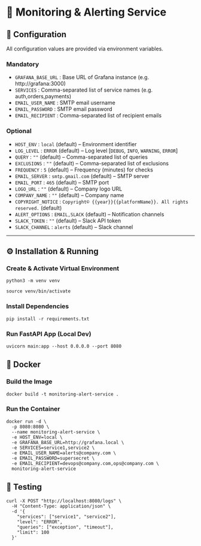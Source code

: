 # 🚀 Monitoring & Alerting Service

## 🔧 Configuration

All configuration values are provided via environment variables.

### Mandatory

- `GRAFANA_BASE_URL` : Base URL of Grafana instance (e.g. http://grafana:3000)
- `SERVICES` : Comma-separated list of service names (e.g. auth,orders,payments)
- `EMAIL_USER_NAME` : SMTP email username
- `EMAIL_PASSWORD` : SMTP email password
- `EMAIL_RECIPIENT` : Comma-separated list of recipient emails

### Optional

- `HOST_ENV` : `local` (default) – Environment identifier
- `LOG_LEVEL` : `ERROR` (default) – Log level [`DEBUG`, `INFO`, `WARNING`, `ERROR`]
- `QUERY` : `""` (default) – Comma-separated list of queries
- `EXCLUSIONS` : `""` (default) – Comma-separated list of exclusions
- `FREQUENCY` : `5` (default) – Frequency (minutes) for checks
- `EMAIL_SERVER` : `smtp.gmail.com` (default) – SMTP server
- `EMAIL_PORT` : `465` (default) – SMTP port
- `LOGO_URL` : `""` (default) – Company logo URL
- `COMPANY_NAME` : `""` (default) – Company name
- `COPYRIGHT_NOTICE` : `Copyright© {{year}}{{platformName}}. All rights reserved.` (default)
- `ALERT_OPTIONS` : `EMAIL,SLACK` (default) – Notification channels
- `SLACK_TOKEN` : `""` (default) – Slack API token
- `SLACK_CHANNEL` : `alerts` (default) – Slack channel

---

## ⚙️ Installation & Running

### Create & Activate Virtual Environment

```shell
python3 -m venv venv
```

```shell
source venv/bin/activate
```

### Install Dependencies

```shell
pip install -r requirements.txt
```

### Run FastAPI App (Local Dev)

```shell
uvicorn main:app --host 0.0.0.0 --port 8080
```

## 🐳 Docker

### Build the Image

```shell
docker build -t monitoring-alert-service .
```

### Run the Container

```shell
docker run -d \
  -p 8080:8080 \
  --name monitoring-alert-service \
  -e HOST_ENV=local \
  -e GRAFANA_BASE_URL=http://grafana.local \
  -e SERVICES=service1,service2 \
  -e EMAIL_USER_NAME=alerts@company.com \
  -e EMAIL_PASSWORD=supersecret \
  -e EMAIL_RECIPIENT=devops@company.com,ops@company.com \
  monitoring-alert-service
```

## 🧪 Testing

```shell
curl -X POST "http://localhost:8080/logs" \
  -H "Content-Type: application/json" \
  -d '{
    "services": ["service1", "service2"],
    "level": "ERROR",
    "queries": ["exception", "timeout"],
    "limit": 100
  }'
```


